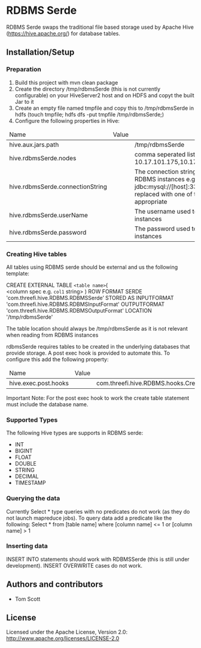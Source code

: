 RDBMS Serde 
======

RDBMS Serde swaps the traditional file based storage used by Apache Hive (https://hive.apache.org/) for database tables.  

## Installation/Setup

### Preparation
1. Build this project with mvn clean package
2. Create the directory /tmp/rdbmsSerde (this is not currently configurable) on your HiveServer2 host and on HDFS and copyt the built Jar to it
3. Create an empty file named tmpfile and copy this to /tmp/rdbmsSerde in hdfs (touch tmpfile; hdfs dfs -put tmpfile /tmp/rdbmsSerde;)
4. Configure the following properties in Hive:
<table>
<thead>
<td>Name</td><td>Value</td>
</thead>
<tr>
<td>hive.aux.jars.path<td><td>/tmp/rdbmsSerde</td>
</tr>
<tr>
<td>hive.rdbmsSerde.nodes<td><td>comma seperated list of rdbms nodes (e.g. 10.17.101.175,10.17.101.176,10.17.101.177)</td>
</tr>
<tr>
<td>hive.rdbmsSerde.connectionString<td><td>The connection string used to connect to the RDBMS instances e.g. jdbc:mysql://[host]:3306/rdbmsSerde. [host] is replaced with one of the hosts above as appropriate</td>
</tr>
<tr>
<td>hive.rdbmsSerde.userName<td><td>The username used to connect to the RDBMS instances</td>
</tr>
<tr>
<td>hive.rdbmsSerde.password<td><td>The password used to connect to the RDBMS instances</td>
</tr>
</table>

### Creating Hive tables

All tables using RDBMS serde should be external and us the following template:

CREATE EXTERNAL TABLE `<table name>`(  
    <column spec e.g. `col1` string>  )
ROW FORMAT SERDE
   'com.threefi.hive.RDBMS.RDBMSSerde’
STORED AS INPUTFORMAT
   'com.threefi.hive.RDBMS.RDBMSInputFormat'
OUTPUTFORMAT
   'com.threefi.hive.RDBMS.RDBMSOutputFormat'
LOCATION
   '/tmp/rdbmsSerde'

The table location should always be /tmp/rdbmsSerde as it is not relevant when reading from RDBMS instances

rdbmsSerde requires tables to be created in the underlying databases that provide storage. A post exec hook is provided to automate this. To configure this add the following property:

<table>
<thead>
<td>Name</td><td>Value</td>
</thead>
<tr>
<td>hive.exec.post.hooks<td><td>com.threefi.hive.RDBMS.hooks.CreateTableHook</td>
</tr>
</table>

Important Note: For the post exec hook to work the create table statement must include the database name.

### Supported Types

The following Hive types are supports in RDBMS serde:

- INT
- BIGINT
- FLOAT
- DOUBLE  
- STRING
- DECIMAL
- TIMESTAMP

### Querying the data

Currently Select * type queries with no predicates do not work (as they do not launch mapreduce jobs). To query data add a predicate like the following:
Select * from [table name] where [column name] <= 1 or [column name] > 1

### Inserting data

INSERT INTO statements should work with RDBMSSerde (this is still under development). INSERT OVERWRITE cases do not work.

## Authors and contributors

* Tom Scott

## License

Licensed under the Apache License, Version 2.0: http://www.apache.org/licenses/LICENSE-2.0

